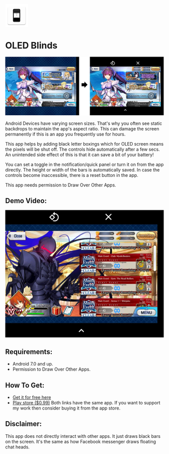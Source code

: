 ![](app/src/main/res/mipmap-hdpi/ic_launcher.png)
# OLED Blinds
![](images/comparison-resize.jpg)

Android Devices have varying screen sizes. That's why you often see static backdrops to maintain the app's aspect ratio. This can damage the screen permanently if this is an app you frequently use for hours.

This app helps by adding black letter boxings which for OLED screen means the pixels will be shut off. The controls hide automatically after a few secs. An unintended side effect of this is that it can save a bit of your battery!

You can set a toggle in the notification/quick panel or turn it on from the app directly. The height or width of the bars is automatically saved. In case the controls become inaccessible, there is a reset button in the app.

This app needs permission to Draw Over Other Apps.
## Demo Video:
[![OLED Blinds Demo](images/thumbnail.jpg)](https://youtu.be/rMdr5dpMaBI "OLED Blinds Demo")


## Requirements:
* Android 7.0 and up.
* Permission to Draw Over Other Apps.

## How To Get:
* [Get it for free here](https://github.com/catly1/OledBlinds/releases)
* [Play store ($0.99)](https://play.google.com/store/apps/details?id=com.catly.oledsaver)
Both links have the same app. If you want to support my work then consider buying it from the app store.


## Disclaimer:
This app does not directly interact with other apps. It just draws black bars on the screen. It's the same as how Facebook messenger draws floating chat heads.